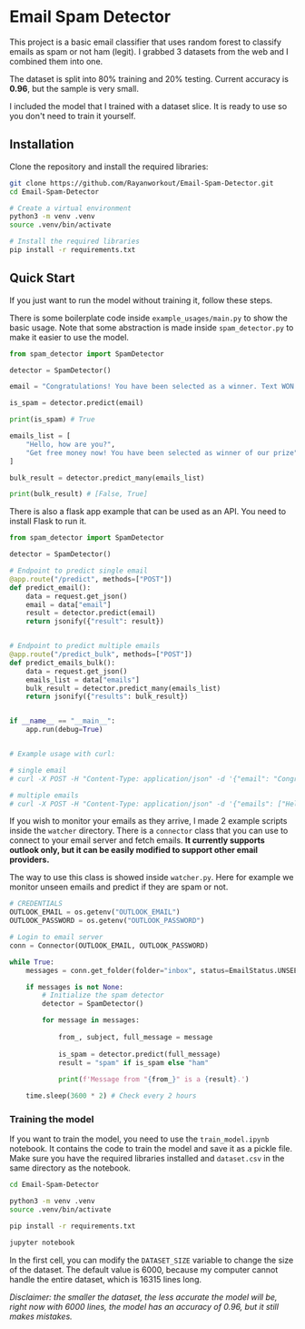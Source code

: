 # Email Spam Detector


This project is a basic email classifier that uses random forest to classify emails as spam or not ham (legit).
I grabbed 3 datasets from the web and I combined them into one.

The dataset is split into 80% training and 20% testing. Current accuracy is **0.96**, but the sample is very small.

I included the model that I trained with a dataset slice. It is ready to use so you don't need to train it yourself.


## Installation


Clone the repository and install the required libraries:

```bash
git clone https://github.com/Rayanworkout/Email-Spam-Detector.git
cd Email-Spam-Detector

# Create a virtual environment
python3 -m venv .venv
source .venv/bin/activate

# Install the required libraries
pip install -r requirements.txt
```


## Quick Start

If you just want to run the model without training it, follow these steps.

There is some boilerplate code inside `example_usages/main.py` to show the basic usage. Note that some abstraction is made inside `spam_detector.py` to make it easier to use the model.

```python
from spam_detector import SpamDetector

detector = SpamDetector()

email = "Congratulations! You have been selected as a winner. Text WON to 44255 to claim your prize."

is_spam = detector.predict(email)

print(is_spam) # True

emails_list = [
    "Hello, how are you?",
    "Get free money now! You have been selected as winner of our prize",
]

bulk_result = detector.predict_many(emails_list)

print(bulk_result) # [False, True]
```

There is also a flask app example that can be used as an API. You need to install Flask to run it.

```python
from spam_detector import SpamDetector

detector = SpamDetector()

# Endpoint to predict single email
@app.route("/predict", methods=["POST"])
def predict_email():
    data = request.get_json()
    email = data["email"]
    result = detector.predict(email)
    return jsonify({"result": result})


# Endpoint to predict multiple emails
@app.route("/predict_bulk", methods=["POST"])
def predict_emails_bulk():
    data = request.get_json()
    emails_list = data["emails"]
    bulk_result = detector.predict_many(emails_list)
    return jsonify({"results": bulk_result})


if __name__ == "__main__":
    app.run(debug=True)


# Example usage with curl:

# single email
# curl -X POST -H "Content-Type: application/json" -d '{"email": "Congratulations! You have been selected as a winner. Text WON to 44255 to claim your prize."}' http://localhost:5000/predict

# multiple emails
# curl -X POST -H "Content-Type: application/json" -d '{"emails": ["Hello, how are you?", "Get free money now! You have been selected as winner of our prize"]}' http://localhost:5000/predict_bulk
```


If you wish to monitor your emails as they arrive, I made 2 example scripts inside the `watcher` directory. There is a `connector` class that you can use to connect to your email server and fetch emails. **It currently supports outlook only, but it can be easily modified to support other email providers.**

The way to use this class is showed inside `watcher.py`. Here for example we monitor unseen emails and predict if they are spam or not.

```python
# CREDENTIALS
OUTLOOK_EMAIL = os.getenv("OUTLOOK_EMAIL")
OUTLOOK_PASSWORD = os.getenv("OUTLOOK_PASSWORD")

# Login to email server
conn = Connector(OUTLOOK_EMAIL, OUTLOOK_PASSWORD)

while True:
    messages = conn.get_folder(folder="inbox", status=EmailStatus.UNSEEN)

    if messages is not None:
        # Initialize the spam detector
        detector = SpamDetector()

        for message in messages:
            
            from_, subject, full_message = message
            
            is_spam = detector.predict(full_message)
            result = "spam" if is_spam else "ham"
            
            print(f'Message from "{from_}" is a {result}.')

    time.sleep(3600 * 2) # Check every 2 hours
```


### Training the model


If you want to train the model, you need to use the `train_model.ipynb` notebook. It contains the code to train the model and save it as a pickle file.
Make sure you have the required libraries installed and `dataset.csv` in the same directory as the notebook.

```bash
cd Email-Spam-Detector

python3 -m venv .venv
source .venv/bin/activate

pip install -r requirements.txt

jupyter notebook
```

In the first cell, you can modify the `DATASET_SIZE` variable to change the size of the dataset. The default value is 6000, because my computer cannot handle the entire dataset, which is 16315 lines long.

_Disclaimer: the smaller the dataset, the less accurate the model will be, right now with 6000 lines, the model has an accuracy of 0.96, but it still makes mistakes._